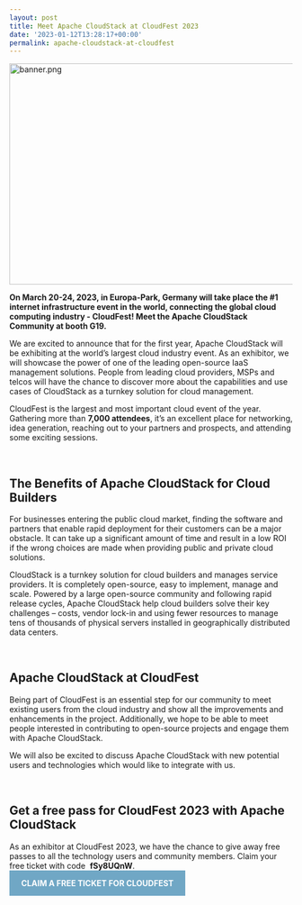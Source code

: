 ```yaml
---
layout: post
title: Meet Apache CloudStack at CloudFest 2023
date: '2023-01-12T13:28:17+00:00'
permalink: apache-cloudstack-at-cloudfest
---
```

</div><a href="https://blogs.apache.org/cloudstack/mediaresource/715a438b-12ac-45f4-b127-a795dab5da75"><img src="https://blogs.apache.org/cloudstack/mediaresource/715a438b-12ac-45f4-b127-a795dab5da75" alt="banner.png" width="750" height="393" /></a>
<br>
<p><strong>On March 20-24, 2023, in Europa-Park, Germany will take place the #1 internet infrastructure event in the world, connecting the global cloud computing industry - CloudFest! Meet the Apache CloudStack Community at booth G19.</strong></p>
<p><span data-preserver-spaces="true">We are excited to announce that for the first year, Apache CloudStack will be exhibiting at the world&rsquo;s largest cloud industry event. As an exhibitor, we will showcase the power of one of the leading open-source IaaS management solutions. People from leading cloud providers, MSPs and telcos will have the chance to discover more about the capabilities and use cases of CloudStack as a turnkey solution for cloud management.&nbsp;</span></p>
<p><span data-preserver-spaces="true">CloudFest is the largest and most important cloud event of the year. Gathering more than&nbsp;<strong>7,000 attendees</strong>, it&rsquo;s an excellent place for networking, idea generation, reaching out to your partners and prospects, and attending some exciting sessions.</span></p>
<p>&nbsp;</p>
<h2><strong>The Benefits of Apache CloudStack for Cloud Builders</strong></h2>
<p>For businesses entering the public cloud market, finding the software and partners that enable rapid deployment for their customers can be a major obstacle. It can take up a significant amount of time and result in a low ROI if the wrong choices are made when providing public and private cloud solutions.</p>
<p>CloudStack is a turnkey solution for cloud builders and manages service providers. It is completely open-source, easy to implement, manage and scale. Powered by a large open-source community and following rapid release cycles, Apache CloudStack help cloud builders solve their key challenges &ndash; costs, vendor lock-in and using fewer resources to manage tens of thousands of physical servers installed in geographically distributed data centers.</p>
<p>&nbsp;</p>
<h2><strong>Apache CloudStack</strong> <strong>at CloudFest</strong></h2>
<p>Being part of CloudFest is an essential step for our community to meet existing users from the cloud industry and show all the improvements and enhancements in the project. Additionally, we hope to be able to meet people interested in contributing to open-source projects and engage them with Apache CloudStack.</p>
<p>We will also be excited to discuss Apache CloudStack with new potential users and technologies which would like to integrate with us.</p>
<p>&nbsp;</p>
<h2><strong>Get a free pass for CloudFest 2023 with </strong><strong>Apache CloudStack</strong></h2>
<p>As an exhibitor at CloudFest 2023, we have the chance to give away free passes to all the technology users and community members. Claim your free ticket with code &nbsp;<strong>fSy8UQnW</strong>.</p>
<a href="https://registration.cloudfest.com/registration?code=fSy8UQnW2" style="background-color: #70A7C5; color: white; padding: 1em 1.5em; text-decoration: none; text-transform: uppercase;"><b>CLAIM A FREE TICKET FOR CLOUDFEST</b></a>
<p><strong>&nbsp;</strong></p>
